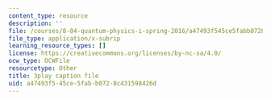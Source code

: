 ```yaml
---
content_type: resource
description: ''
file: /courses/8-04-quantum-physics-i-spring-2016/a47493f545ce5fabb0728c431598426d_Ex_fFlwZoM0.vtt
file_type: application/x-subrip
learning_resource_types: []
license: https://creativecommons.org/licenses/by-nc-sa/4.0/
ocw_type: OCWFile
resourcetype: Other
title: 3play caption file
uid: a47493f5-45ce-5fab-b072-8c431598426d
---
```

